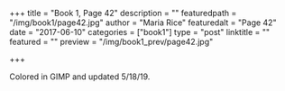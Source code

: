 +++
title = "Book 1, Page 42"
description = ""
featuredpath = "/img/book1/page42.jpg"
author = "Maria Rice"
featuredalt = "Page 42"
date = "2017-06-10"
categories = ["book1"]
type = "post"
linktitle = ""
featured = ""
preview = "/img/book1_prev/page42.jpg"

+++

Colored in GIMP and updated 5/18/19.
